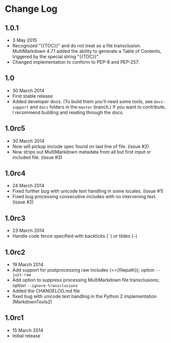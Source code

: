 # Change Log

## 1.0.1

* 3 May 2015
* Recognized "{{TOC}}" and do not treat as a file transclusion. MultiMarkdown 4.7.1 added the ability to generate a Table of Contents, triggered by the special string "{{TOC}}".
* Changed implementation to conform to PEP-8 and PEP-257.

## 1.0

* 30 March 2014
* First stable release
* Added developer docs. (To build them you'll need some tools, see `docs-support` and `docs` folders in the `master` branch.) If you want to contribute, I recommend building and reading through the docs.

## 1.0rc5

* 30 March 2014
* Now will pickup include spec found on last line of file. (issue #2)
* Now strips out MultiMarkdown metadata from all but first input or included file. (issue #3)

## 1.0rc4

* 24 March 2014
* Fixed further bug with unicode text handling in some locales. (issue #1)
* Fixed bug processing consecutive includes with no intervening text. (issue #2)

## 1.0rc3

* 23 March 2014
* Handle code fence specified with backticks (`` ` ``) or tildes (`~`)

## 1.0rc2

* 19 March 2014
* Add support for postprocessing raw includes (<<{filepath}); option `--just-raw`
* Add option to suppress processing MultiMarkdown file transclusions; option `--ignore-transclusions`
* Added the CHANGELOG.md file
* fixed bug with unicode text handling in the Python 2 implementation (MarkdownTools2)

## 1.0rc1

* 15 March 2014
* Initial release

